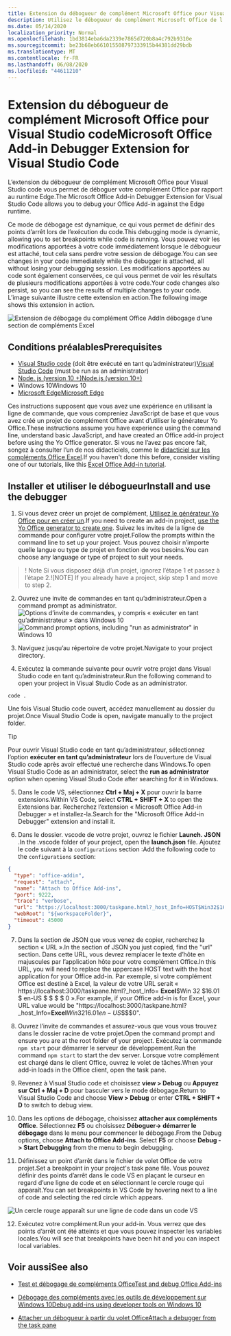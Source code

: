 ```yaml
---
title: Extension du débogueur de complément Microsoft Office pour Visual Studio code
description: Utilisez le débogueur de complément Microsoft Office de l’extension de code Visual Studio pour déboguer votre complément Office.
ms.date: 05/14/2020
localization_priority: Normal
ms.openlocfilehash: 1bd3814eba6da2339e7865d720b8a4c792b9310e
ms.sourcegitcommit: be23b68eb661015508797333915b44381dd29bdb
ms.translationtype: MT
ms.contentlocale: fr-FR
ms.lasthandoff: 06/08/2020
ms.locfileid: "44611210"
---
```

# <a name="microsoft-office-add-in-debugger-extension-for-visual-studio-code"></a><span data-ttu-id="d0145-103">Extension du débogueur de complément Microsoft Office pour Visual Studio code</span><span class="sxs-lookup"><span data-stu-id="d0145-103">Microsoft Office Add-in Debugger Extension for Visual Studio Code</span></span>

<span data-ttu-id="d0145-104">L’extension du débogueur de complément Microsoft Office pour Visual Studio code vous permet de déboguer votre complément Office par rapport au runtime Edge.</span><span class="sxs-lookup"><span data-stu-id="d0145-104">The Microsoft Office Add-in Debugger Extension for Visual Studio Code allows you to debug your Office Add-in against the Edge runtime.</span></span>

<span data-ttu-id="d0145-105">Ce mode de débogage est dynamique, ce qui vous permet de définir des points d’arrêt lors de l’exécution du code.</span><span class="sxs-lookup"><span data-stu-id="d0145-105">This debugging mode is dynamic, allowing you to set breakpoints while code is running.</span></span> <span data-ttu-id="d0145-106">Vous pouvez voir les modifications apportées à votre code immédiatement lorsque le débogueur est attaché, tout cela sans perdre votre session de débogage.</span><span class="sxs-lookup"><span data-stu-id="d0145-106">You can see changes in your code immediately while the debugger is attached, all without losing your debugging session.</span></span> <span data-ttu-id="d0145-107">Les modifications apportées au code sont également conservées, ce qui vous permet de voir les résultats de plusieurs modifications apportées à votre code.</span><span class="sxs-lookup"><span data-stu-id="d0145-107">Your code changes also persist, so you can see the results of multiple changes to your code.</span></span> <span data-ttu-id="d0145-108">L’image suivante illustre cette extension en action.</span><span class="sxs-lookup"><span data-stu-id="d0145-108">The following image shows this extension in action.</span></span>

![Extension de débogage du complément Office AddIn débogage d’une section de compléments Excel](../images/vs-debugger-extension-for-office-addins.jpg)

## <a name="prerequisites"></a><span data-ttu-id="d0145-110">Conditions préalables</span><span class="sxs-lookup"><span data-stu-id="d0145-110">Prerequisites</span></span>

- <span data-ttu-id="d0145-111">[Visual Studio code](https://code.visualstudio.com/) (doit être exécuté en tant qu’administrateur)</span><span class="sxs-lookup"><span data-stu-id="d0145-111">[Visual Studio Code](https://code.visualstudio.com/) (must be run as an administrator)</span></span>
- [<span data-ttu-id="d0145-112">Node. js (version 10 +)</span><span class="sxs-lookup"><span data-stu-id="d0145-112">Node.js (version 10+)</span></span>](https://nodejs.org/)
- <span data-ttu-id="d0145-113">Windows 10</span><span class="sxs-lookup"><span data-stu-id="d0145-113">Windows 10</span></span>
- [<span data-ttu-id="d0145-114">Microsoft Edge</span><span class="sxs-lookup"><span data-stu-id="d0145-114">Microsoft Edge</span></span>](https://www.microsoft.com/edge)

<span data-ttu-id="d0145-115">Ces instructions supposent que vous avez une expérience en utilisant la ligne de commande, que vous compreniez JavaScript de base et que vous avez créé un projet de complément Office avant d’utiliser le générateur Yo Office.</span><span class="sxs-lookup"><span data-stu-id="d0145-115">These instructions assume you have experience using the command line, understand basic JavaScript, and have created an Office add-in project before using the Yo Office generator.</span></span> <span data-ttu-id="d0145-116">Si vous ne l’avez pas encore fait, songez à consulter l’un de nos didacticiels, comme le [didacticiel sur les compléments Office Excel](../tutorials/excel-tutorial.md).</span><span class="sxs-lookup"><span data-stu-id="d0145-116">If you haven't done this before, consider visiting one of our tutorials, like this [Excel Office Add-in tutorial](../tutorials/excel-tutorial.md).</span></span>

## <a name="install-and-use-the-debugger"></a><span data-ttu-id="d0145-117">Installer et utiliser le débogueur</span><span class="sxs-lookup"><span data-stu-id="d0145-117">Install and use the debugger</span></span>

1. <span data-ttu-id="d0145-118">Si vous devez créer un projet de complément, [Utilisez le générateur Yo Office pour en créer un](https://docs.microsoft.com/office/dev/add-ins/quickstarts/excel-quickstart-jquery?tabs=yeomangenerator).</span><span class="sxs-lookup"><span data-stu-id="d0145-118">If you need to create an add-in project, [use the Yo Office generator to create one](https://docs.microsoft.com/office/dev/add-ins/quickstarts/excel-quickstart-jquery?tabs=yeomangenerator).</span></span> <span data-ttu-id="d0145-119">Suivez les invites de la ligne de commande pour configurer votre projet.</span><span class="sxs-lookup"><span data-stu-id="d0145-119">Follow the prompts within the command line to set up your project.</span></span> <span data-ttu-id="d0145-120">Vous pouvez choisir n’importe quelle langue ou type de projet en fonction de vos besoins.</span><span class="sxs-lookup"><span data-stu-id="d0145-120">You can choose any language or type of project to suit your needs.</span></span>

> <span data-ttu-id="d0145-121">! Note Si vous disposez déjà d’un projet, ignorez l’étape 1 et passez à l’étape 2.</span><span class="sxs-lookup"><span data-stu-id="d0145-121">![NOTE] If you already have a project, skip step 1 and move to step 2.</span></span>

2. <span data-ttu-id="d0145-122">Ouvrez une invite de commandes en tant qu’administrateur.</span><span class="sxs-lookup"><span data-stu-id="d0145-122">Open a command prompt as administrator.</span></span>
   <span data-ttu-id="d0145-123">![Options d’invite de commandes, y compris « exécuter en tant qu’administrateur » dans Windows 10](../images/run-as-administrator-vs-code.jpg)</span><span class="sxs-lookup"><span data-stu-id="d0145-123">![Command prompt options, including "run as administrator" in Windows 10](../images/run-as-administrator-vs-code.jpg)</span></span>

3. <span data-ttu-id="d0145-124">Naviguez jusqu’au répertoire de votre projet.</span><span class="sxs-lookup"><span data-stu-id="d0145-124">Navigate to your project directory.</span></span>

4. <span data-ttu-id="d0145-125">Exécutez la commande suivante pour ouvrir votre projet dans Visual Studio code en tant qu’administrateur.</span><span class="sxs-lookup"><span data-stu-id="d0145-125">Run the following command to open your project in Visual Studio Code as an administrator.</span></span>

```command&nbsp;line
code .
```

<span data-ttu-id="d0145-126">Une fois Visual Studio code ouvert, accédez manuellement au dossier du projet.</span><span class="sxs-lookup"><span data-stu-id="d0145-126">Once Visual Studio Code is open, navigate manually to the project folder.</span></span>

> [!TIP]
> <span data-ttu-id="d0145-127">Pour ouvrir Visual Studio code en tant qu’administrateur, sélectionnez l’option **exécuter en tant qu’administrateur** lors de l’ouverture de Visual Studio code après avoir effectué une recherche dans Windows.</span><span class="sxs-lookup"><span data-stu-id="d0145-127">To open Visual Studio Code as an administrator, select the **run as administrator** option when opening Visual Studio Code after searching for it in Windows.</span></span>

5. <span data-ttu-id="d0145-128">Dans le code VS, sélectionnez **Ctrl + Maj + X** pour ouvrir la barre extensions.</span><span class="sxs-lookup"><span data-stu-id="d0145-128">Within VS Code, select **CTRL + SHIFT + X** to open the Extensions bar.</span></span> <span data-ttu-id="d0145-129">Recherchez l’extension « Microsoft Office Add-in Debugger » et installez-la.</span><span class="sxs-lookup"><span data-stu-id="d0145-129">Search for the "Microsoft Office Add-in Debugger" extension and install it.</span></span>

6. <span data-ttu-id="d0145-130">Dans le dossier. vscode de votre projet, ouvrez le fichier **Launch. JSON** .</span><span class="sxs-lookup"><span data-stu-id="d0145-130">In the .vscode folder of your project, open the **launch.json** file.</span></span> <span data-ttu-id="d0145-131">Ajoutez le code suivant à la `configurations` section :</span><span class="sxs-lookup"><span data-stu-id="d0145-131">Add the following code to the `configurations` section:</span></span>

```JSON
{
  "type": "office-addin",
  "request": "attach",
  "name": "Attach to Office Add-ins",
  "port": 9222,
  "trace": "verbose",
  "url": "https://localhost:3000/taskpane.html?_host_Info=HOST$Win32$16.01$en-US$$$$0",
  "webRoot": "${workspaceFolder}",
  "timeout": 45000
}
```

7. <span data-ttu-id="d0145-132">Dans la section de JSON que vous venez de copier, recherchez la section « URL ».</span><span class="sxs-lookup"><span data-stu-id="d0145-132">In the section of JSON you just copied, find the "url" section.</span></span> <span data-ttu-id="d0145-133">Dans cette URL, vous devrez remplacer le texte d’hôte en majuscules par l’application hôte pour votre complément Office.</span><span class="sxs-lookup"><span data-stu-id="d0145-133">In this URL, you will need to replace the uppercase HOST text with the host application for your Office add-in.</span></span> <span data-ttu-id="d0145-134">Par exemple, si votre complément Office est destiné à Excel, la valeur de votre URL serait « https://localhost:3000/taskpane.html?_host_Info= <strong>Excel</strong>$Win 32 $16.01 $ en-US $ \$ \$ \$ 0 ».</span><span class="sxs-lookup"><span data-stu-id="d0145-134">For example, if your Office add-in is for Excel, your URL value would be "https://localhost:3000/taskpane.html?_host_Info=<strong>Excel</strong>$Win32$16.01$en-US$\$\$\$0".</span></span>

8. <span data-ttu-id="d0145-135">Ouvrez l’invite de commandes et assurez-vous que vous vous trouvez dans le dossier racine de votre projet.</span><span class="sxs-lookup"><span data-stu-id="d0145-135">Open the command prompt and ensure you are at the root folder of your project.</span></span> <span data-ttu-id="d0145-136">Exécutez la commande `npm start` pour démarrer le serveur de développement.</span><span class="sxs-lookup"><span data-stu-id="d0145-136">Run the command `npm start` to start the dev server.</span></span> <span data-ttu-id="d0145-137">Lorsque votre complément est chargé dans le client Office, ouvrez le volet de tâches.</span><span class="sxs-lookup"><span data-stu-id="d0145-137">When your add-in loads in the Office client, open the task pane.</span></span>

9. <span data-ttu-id="d0145-138">Revenez à Visual Studio code et choisissez **view > Debug** ou **Appuyez sur Ctrl + Maj + D** pour basculer vers le mode débogage.</span><span class="sxs-lookup"><span data-stu-id="d0145-138">Return to Visual Studio Code and choose **View > Debug** or enter **CTRL + SHIFT + D** to switch to debug view.</span></span>

10. <span data-ttu-id="d0145-139">Dans les options de débogage, choisissez **attacher aux compléments Office**. Sélectionnez **F5** ou choisissez **Déboguer-> démarrer le débogage** dans le menu pour commencer le débogage.</span><span class="sxs-lookup"><span data-stu-id="d0145-139">From the Debug options, choose **Attach to Office Add-ins**. Select **F5** or choose **Debug -> Start Debugging** from the menu to begin debugging.</span></span>

11. <span data-ttu-id="d0145-140">Définissez un point d’arrêt dans le fichier de volet Office de votre projet.</span><span class="sxs-lookup"><span data-stu-id="d0145-140">Set a breakpoint in your project's task pane file.</span></span> <span data-ttu-id="d0145-141">Vous pouvez définir des points d’arrêt dans le code VS en plaçant le curseur en regard d’une ligne de code et en sélectionnant le cercle rouge qui apparaît.</span><span class="sxs-lookup"><span data-stu-id="d0145-141">You can set breakpoints in VS Code by hovering next to a line of code and selecting the red circle which appears.</span></span>

![Un cercle rouge apparaît sur une ligne de code dans un code VS](../images/set-breakpoint.jpg)

12. <span data-ttu-id="d0145-143">Exécutez votre complément.</span><span class="sxs-lookup"><span data-stu-id="d0145-143">Run your add-in.</span></span> <span data-ttu-id="d0145-144">Vous verrez que des points d’arrêt ont été atteints et que vous pouvez inspecter les variables locales.</span><span class="sxs-lookup"><span data-stu-id="d0145-144">You will see that breakpoints have been hit and you can inspect local variables.</span></span>

## <a name="see-also"></a><span data-ttu-id="d0145-145">Voir aussi</span><span class="sxs-lookup"><span data-stu-id="d0145-145">See also</span></span>

* [<span data-ttu-id="d0145-146">Test et débogage de compléments Office</span><span class="sxs-lookup"><span data-stu-id="d0145-146">Test and debug Office Add-ins</span></span>](test-debug-office-add-ins.md)

* [<span data-ttu-id="d0145-147">Débogage des compléments avec les outils de développement sur Windows 10</span><span class="sxs-lookup"><span data-stu-id="d0145-147">Debug add-ins using developer tools on Windows 10</span></span>](debug-add-ins-using-f12-developer-tools-on-windows-10.md)

* [<span data-ttu-id="d0145-148">Attacher un débogueur à partir du volet Office</span><span class="sxs-lookup"><span data-stu-id="d0145-148">Attach a debugger from the task pane</span></span>](attach-debugger-from-task-pane.md)

